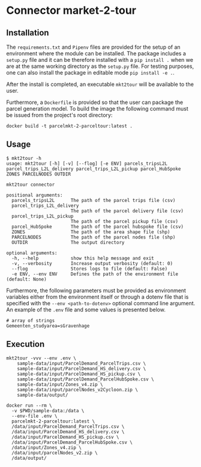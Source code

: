 # Connector market-2-tour

## Installation

The `requirements.txt` and `Pipenv` files are provided for the setup of an environment where the module can be installed. The package includes a `setup.py` file and it can be therefore installed with a `pip install .` when we are at the same working directory as the `setup.py` file. For testing purposes, one can also install the package in editable mode `pip install -e .`.

After the install is completed, an executable `mkt2tour` will be available to the user.

Furthermore, a `Dockerfile` is provided so that the user can package the parcel generation model. To build the image the following command must be issued from the project's root directory:

```
docker build -t parcelmkt-2-parceltour:latest .
```

## Usage

```
$ mkt2tour -h
usage: mkt2tour [-h] [-v] [--flog] [-e ENV] parcels_tripsL2L parcel_trips_L2L_delivery parcel_trips_L2L_pickup parcel_HubSpoke ZONES PARCELNODES OUTDIR

mkt2tour connector

positional arguments:
  parcels_tripsL2L      The path of the parcel trips file (csv)
  parcel_trips_L2L_delivery
                        The path of the parcel delivery file (csv)
  parcel_trips_L2L_pickup
                        The path of the parcel pickup file (csv)
  parcel_HubSpoke       The path of the parcel hubspoke file (csv)
  ZONES                 The path of the area shape file (shp)
  PARCELNODES           The path of the parcel nodes file (shp)
  OUTDIR                The output directory

optional arguments:
  -h, --help            show this help message and exit
  -v, --verbosity       Increase output verbosity (default: 0)
  --flog                Stores logs to file (default: False)
  -e ENV, --env ENV     Defines the path of the environment file (default: None)
```

Furthermore, the following parameters must be provided as environment variables either from the environment itself or through a dotenv file that is specified with the `--env <path-to-dotenv>` optional command line argument. An example of the `.env` file and some values is presented below.

```
# array of strings
Gemeenten_studyarea=sGravenhage
```

## Execution

```
mkt2tour -vvv --env .env \
    sample-data/input/ParcelDemand_ParcelTrips.csv \
    sample-data/input/ParcelDemand_HS_delivery.csv \
    sample-data/input/ParcelDemand_HS_pickup.csv \
    sample-data/input/ParcelDemand_ParcelHubSpoke.csv \
    sample-data/input/Zones_v4.zip \
    sample-data/input/parcelNodes_v2Cycloon.zip \
    sample-data/output/
```

```
docker run --rm \
  -v $PWD/sample-data:/data \
  --env-file .env \
  parcelmkt-2-parceltour:latest \
  /data/input/ParcelDemand_ParcelTrips.csv \
  /data/input/ParcelDemand_HS_delivery.csv \
  /data/input/ParcelDemand_HS_pickup.csv \
  /data/input/ParcelDemand_ParcelHubSpoke.csv \
  /data/input/Zones_v4.zip \
  /data/input/parcelNodes_v2.zip \
  /data/output/
```
